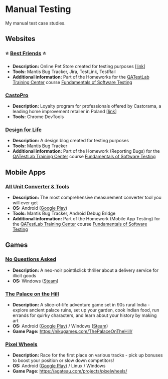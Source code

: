 # Manual Testing

My manual test case studies.

## Websites

### :star: **[Best Friends](/Best_Friends/)** :star:

- **Description:** Online Pet Store created for testing purposes [[link](http://opencart.qatestlab.net/)]
- **Tools:** Mantis Bug Tracker, Jira, TestLink, TestRail
- **Additional information:** Part of the Homeworks for the [QATestLab Training Center](https://en.training.qatestlab.com/) course [Fundamentals of Software Testing](https://en.training.qatestlab.com/course/software-testing-fundamentals/)

### [CastoPro](/CastoPro/)

- **Description:** Loyalty program for professionals offered by Castorama, a leading home improvement retailer in Poland [[link](https://castopro.castorama.pl/pl/home)]
- **Tools:** Chrome DevTools

### [Design for Life](/Design_for_Life/)

- **Description:** A design blog created for testing purposes
- **Tools:** Mantis Bug Tracker
- **Additional information:** Part of the Homework (Reporting Bugs) for the [QATestLab Training Center](https://en.training.qatestlab.com/) course [Fundamentals of Software Testing](https://en.training.qatestlab.com/course/software-testing-fundamentals/)

## Mobile Apps

### [All Unit Converter & Tools](/Unit_Converter/)

- **Description:** The most comprehensive measurement converter tool you will ever get
- **OS:** Android ([Google Play](https://play.google.com/store/apps/details?id=com.digitalindeed.converter))
- **Tools:** Mantis Bug Tracker, Android Debug Bridge
- **Additional information:** Part of the Homework (Mobile App Testing) for the [QATestLab Training Center](https://en.training.qatestlab.com/) course [Fundamentals of Software Testing](https://en.training.qatestlab.com/course/software-testing-fundamentals/)

## Games

### [No Questions Asked](/No_Questions_Asked/)

- **Description:** A neo-noir point&click thriller about a delivery service for illicit goods
- **OS:** Windows ([Steam](https://store.steampowered.com/app/2259180/))

### [The Palace on the Hill](/Palace_on_Hill/)

- **Description:** A slice-of-life adventure game set in 90s rural India - explore ancient palace ruins, set up your garden, cook Indian food, run errands for quirky characters, and learn about your history by making art
- **OS:** Android ([Google Play](https://play.google.com/store/apps/details?id=com.NikuGames.Palace_on_the_hill_demo)) / Windows ([Steam](https://store.steampowered.com/app/1582600/))
- **Game Page:** https://nikugames.com/ThePalaceOnTheHill/

### [Pixel Wheels](/Pixel_Wheels/)

- **Description:** Race for the first place on various tracks - pick up bonuses to boost your position or slow down competitors!
- **OS:** Android ([Google Play](https://play.google.com/store/apps/details?id=com.agateau.tinywheels.android)) / Linux / Windows
- **Game Page**: https://agateau.com/projects/pixelwheels/

